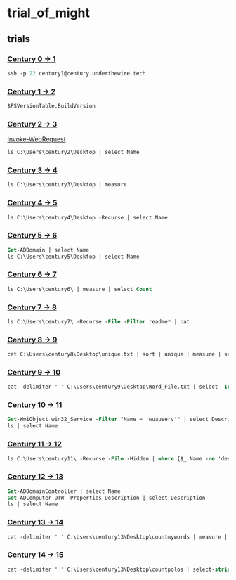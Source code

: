 # trial_of_might
## trials
### [Century 0 -> 1](https://underthewire.tech/century)
```ps
ssh -p 22 century1@century.underthewire.tech
```

### [Century 1 -> 2](https://underthewire.tech/century-1)
```ps
$PSVersionTable.BuildVersion
```

### [Century 2 -> 3](https://underthewire.tech/century-2)
[Invoke-WebRequest](https://learn.microsoft.com/en-us/powershell/module/microsoft.powershell.utility/invoke-webrequest?view=powershell-7.4)
```ps
ls C:\Users\century2\Desktop | select Name
```

### [Century 3 -> 4](https://underthewire.tech/century-3)
```ps
ls C:\Users\century3\Desktop | measure
```

### [Century 4 -> 5](https://underthewire.tech/century-4)
```ps
ls C:\Users\century4\Desktop -Recurse | select Name
```

### [Century 5 -> 6](https://underthewire.tech/century-5)
```ps
Get-ADDomain | select Name
ls C:\Users\century5\Desktop | select Name
```

### [Century 6 -> 7](https://underthewire.tech/century-6)
```ps
ls C:\Users\century6\ | measure | select Count
```

### [Century 7 -> 8](https://underthewire.tech/century-7)
```ps
ls C:\Users\century7\ -Recurse -File -Filter readme* | cat
```

### [Century 8 -> 9](https://underthewire.tech/century-8)
```ps
cat C:\Users\century8\Desktop\unique.txt | sort | unique | measure | select Count
```

### [Century 9 -> 10](https://underthewire.tech/century-9)
```ps
cat -delimiter ' ' C:\Users\century9\Desktop\Word_File.txt | select -Index 160
```

### [Century 10 -> 11](https://underthewire.tech/century-10)
```ps
Get-WmiObject win32_Service -Filter "Name = 'wuauserv'" | select Description
ls | select Name
```

### [Century 11 -> 12](https://underthewire.tech/century-11)
```ps
ls C:\Users\century11\ -Recurse -File -Hidden | where {$_.Name -ne 'desktop.ini'} | select name
```

### [Century 12 -> 13](https://underthewire.tech/century-12)
```ps
Get-ADDomainController | select Name
Get-ADComputer UTW -Properties Description | select Description
ls | select Name
```

### [Century 13 -> 14](https://underthewire.tech/century-13)
```ps
cat -delimiter ' ' C:\Users\century13\Desktop\countmywords | measure | select Count
```

### [Century 14 -> 15](https://underthewire.tech/century-14)
```ps
cat -delimiter ' ' C:\Users\century13\Desktop\countpolos | select-string -Pattern "^polo." | measure

```
